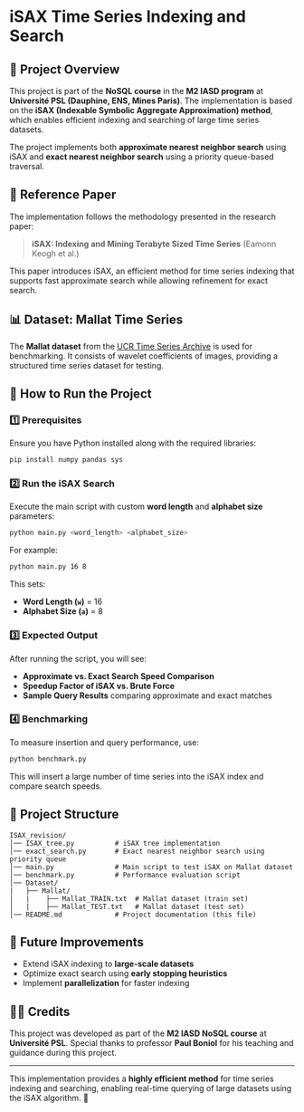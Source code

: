 # iSAX Time Series Indexing and Search

## 📌 Project Overview
This project is part of the **NoSQL course** in the **M2 IASD program** at **Université PSL (Dauphine, ENS, Mines Paris)**. The implementation is based on the **iSAX (Indexable Symbolic Aggregate Approximation) method**, which enables efficient indexing and searching of large time series datasets.

The project implements both **approximate nearest neighbor search** using iSAX and **exact nearest neighbor search** using a priority queue-based traversal.

## 📄 Reference Paper
The implementation follows the methodology presented in the research paper:
> **iSAX: Indexing and Mining Terabyte Sized Time Series**
> (Eamonn Keogh et al.)

This paper introduces iSAX, an efficient method for time series indexing that supports fast approximate search while allowing refinement for exact search.

## 📊 Dataset: Mallat Time Series
The **Mallat dataset** from the [UCR Time Series Archive](https://www.cs.ucr.edu/~eamonn/time_series_data_2018/) is used for benchmarking. It consists of wavelet coefficients of images, providing a structured time series dataset for testing.

## 🚀 How to Run the Project
### **1️⃣ Prerequisites**
Ensure you have Python installed along with the required libraries:
```bash
pip install numpy pandas sys
```

### **2️⃣ Run the iSAX Search**
Execute the main script with custom **word length** and **alphabet size** parameters:
```bash
python main.py <word_length> <alphabet_size>
```
For example:
```bash
python main.py 16 8
```
This sets:
- **Word Length (`w`)** = 16
- **Alphabet Size (`a`)** = 8

### **3️⃣ Expected Output**
After running the script, you will see:
- **Approximate vs. Exact Search Speed Comparison**
- **Speedup Factor of iSAX vs. Brute Force**
- **Sample Query Results** comparing approximate and exact matches

### **4️⃣ Benchmarking**
To measure insertion and query performance, use:
```bash
python benchmark.py
```
This will insert a large number of time series into the iSAX index and compare search speeds.

## 📂 Project Structure
```
ISAX_revision/
│── ISAX_tree.py          # iSAX tree implementation
│── exact_search.py       # Exact nearest neighbor search using priority queue
│── main.py               # Main script to test iSAX on Mallat dataset
│── benchmark.py          # Performance evaluation script
│── Dataset/
|   ├── Mallat/
│   |    ├── Mallat_TRAIN.txt  # Mallat dataset (train set)
│   |    ├── Mallat_TEST.txt   # Mallat dataset (test set)
│── README.md             # Project documentation (this file)
```

## 🎯 Future Improvements
- Extend iSAX indexing to **large-scale datasets**
- Optimize exact search using **early stopping heuristics**
- Implement **parallelization** for faster indexing

## 👨‍🏫 Credits
This project was developed as part of the **M2 IASD NoSQL course** at **Université PSL**. Special thanks to professor **Paul Boniol** for his teaching and guidance during this project. 

---
This implementation provides a **highly efficient method** for time series indexing and searching, enabling real-time querying of large datasets using the iSAX algorithm. 🚀